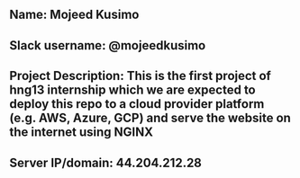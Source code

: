 ## Name: Mojeed Kusimo

## Slack username: @mojeedkusimo

## Project Description: This is the first project of hng13 internship which we are expected to deploy this repo to a cloud provider platform (e.g. AWS, Azure, GCP) and serve the website on the internet using NGINX

## Server IP/domain: 44.204.212.28 